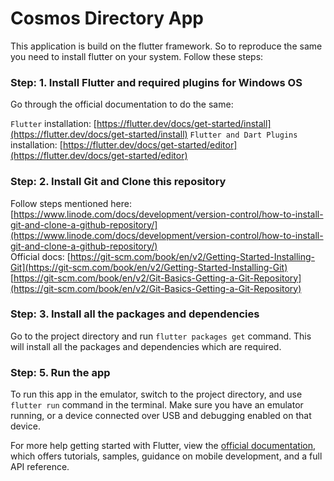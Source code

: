 # Cosmos Directory App

This application is build on the flutter framework. So to reproduce the same you need to install flutter on your system. Follow these steps:

### Step: 1. Install Flutter and required plugins for Windows OS

Go through the official documentation to do the same:

`Flutter` installation: [https://flutter.dev/docs/get-started/install](https://flutter.dev/docs/get-started/install)
`Flutter and Dart Plugins` installation: [https://flutter.dev/docs/get-started/editor](https://flutter.dev/docs/get-started/editor)

### Step: 2.  Install Git and Clone this repository

Follow steps mentioned here:[https://www.linode.com/docs/development/version-control/how-to-install-git-and-clone-a-github-repository/](https://www.linode.com/docs/development/version-control/how-to-install-git-and-clone-a-github-repository/) <br>
Official docs: [https://git-scm.com/book/en/v2/Getting-Started-Installing-Git](https://git-scm.com/book/en/v2/Getting-Started-Installing-Git)
[https://git-scm.com/book/en/v2/Git-Basics-Getting-a-Git-Repository](https://git-scm.com/book/en/v2/Git-Basics-Getting-a-Git-Repository)

### Step: 3. Install all the packages and dependencies

Go to the project directory and run `flutter packages get` command. This will install all the packages and dependencies which are required.

### Step: 5. Run the app

To run this app in the emulator, switch to the project directory, and use `flutter run` command in the terminal. 
Make sure you have an emulator running, or a device connected over USB and debugging enabled on that device.

For more help getting started with Flutter, view the
[official documentation](https://flutter.dev/docs), which offers tutorials,
samples, guidance on mobile development, and a full API reference.
